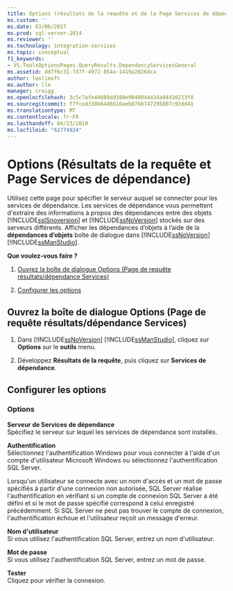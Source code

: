 ```yaml
---
title: Options (résultats de la requête et de la Page Services de dépendance) | Microsoft Docs
ms.custom: ''
ms.date: 03/06/2017
ms.prod: sql-server-2014
ms.reviewer: ''
ms.technology: integration-services
ms.topic: conceptual
f1_keywords:
- VS.ToolsOptionsPages.QueryResults.DependencyServicesGeneral
ms.assetid: dd7f6c31-7d7f-4972-854a-1419a2826dca
author: leolimsft
ms.author: lle
manager: craigg
ms.openlocfilehash: 3c5c7afe44889dd380e9048044a34a94410213f8
ms.sourcegitcommit: f7fced330b64d6616aeb8766747295807c92dd41
ms.translationtype: MT
ms.contentlocale: fr-FR
ms.lasthandoff: 04/23/2019
ms.locfileid: "62774924"
---
```

# <a name="options-query-results-and-dependency-services-page"></a>Options (Résultats de la requête et Page Services de dépendance)
  Utilisez cette page pour spécifier le serveur auquel se connecter pour les services de dépendance. Les services de dépendance vous permettent d'extraire des informations à propos des dépendances entre des objets [!INCLUDE[ssISnoversion](../includes/ssisnoversion-md.md)] et [!INCLUDE[ssNoVersion](../includes/ssnoversion-md.md)] stockés sur des serveurs différents. Afficher les dépendances d’objets à l’aide de la **dépendances d’objets** boîte de dialogue dans [!INCLUDE[ssNoVersion](../includes/ssnoversion-md.md)] [!INCLUDE[ssManStudio](../includes/ssmanstudio-md.md)].  
  
 **Que voulez-vous faire ?**  
  
1.  [Ouvrez la boîte de dialogue Options (Page de requête résultats/dépendance Services)](#open_dialog)  
  
2.  [Configurer les options](#options)  
  
##  <a name="open_dialog"></a> Ouvrez la boîte de dialogue Options (Page de requête résultats/dépendance Services)  
  
1.  Dans [!INCLUDE[ssNoVersion](../includes/ssnoversion-md.md)] [!INCLUDE[ssManStudio](../includes/ssmanstudio-md.md)], cliquez sur **Options** sur le **outils** menu.  
  
2.  Développez **Résultats de la requête**, puis cliquez sur **Services de dépendance**.  
  
##  <a name="options"></a> Configurer les options  
  
### <a name="options"></a>Options  
 **Serveur de Services de dépendance**  
 Spécifiez le serveur sur lequel les services de dépendance sont installés.  
  
 **Authentification**  
 Sélectionnez l'authentification Windows pour vous connecter à l'aide d'un compte d'utilisateur Microsoft Windows ou sélectionnez l'authentification SQL Server.  
  
 Lorsqu'un utilisateur se connecte avec un nom d'accès et un mot de passe spécifiés à partir d'une connexion non autorisée, SQL Server réalise l'authentification en vérifiant si un compte de connexion SQL Server a été défini et si le mot de passe spécifié correspond à celui enregistré précédemment. Si SQL Server ne peut pas trouver le compte de connexion, l'authentification échoue et l'utilisateur reçoit un message d'erreur.  
  
 **Nom d'utilisateur**  
 Si vous utilisez l'authentification SQL Server, entrez un nom d'utilisateur.  
  
 **Mot de passe**  
 Si vous utilisez l'authentification SQL Server, entrez un mot de passe.  
  
 **Tester**  
 Cliquez pour vérifier la connexion.